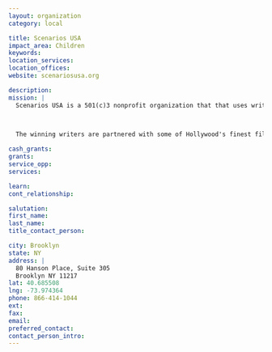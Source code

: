 ```yaml
---
layout: organization
category: local

title: Scenarios USA
impact_area: Children
keywords: 
location_services: 
location_offices: 
website: scenariosusa.org

description: 
mission: |
  Scenarios USA is a 501(c)3 nonprofit organization that that uses writing and filmmaking to foster youth leadership, advocacy and self-expression in under-served teens. Scenarios USA asks teens to write about the issues that shape their lives for the annual "What's the REAL DEAL?" writing contest, and thousands have responded with their raw and revealing insights.

  

  The winning writers are partnered with some of Hollywood's finest filmmakers to transform their stories into award-winning short films. 15 million people a year watch the Scenarios USA films at film festivals, on television and in high schools nationwide. Scenarios USA believes that by valuing youth and listening to their opinions we can have an impact on promoting healthy relationships and empowering a generation of engaged citizens.

cash_grants: 
grants: 
service_opp: 
services: 

learn: 
cont_relationship: 

salutation: 
first_name: 
last_name: 
title_contact_person: 

city: Brooklyn
state: NY
address: |
  80 Hanson Place, Suite 305     
  Brooklyn NY 11217
lat: 40.685508
lng: -73.974364
phone: 866-414-1044
ext: 
fax: 
email: 
preferred_contact: 
contact_person_intro: 
---
```

